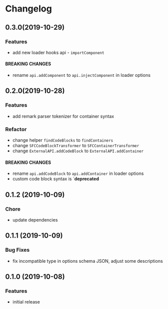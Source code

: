 # Changelog

<a name="0.3.0"></a>
## 0.3.0(2019-10-29)

### Features

* add new loader hooks api - `importComponent`

#### BREAKING CHANGES

* rename `api.addComponent` to  `api.injectComponent` in loader options

<a name="0.2.0"></a>
## 0.2.0(2019-10-28)

### Features

* add remark parser tokenizer for container syntax

### Refactor

* change helper `findCodeBlocks` to `findContainers`
* change `SFCCodeBlockTransformer` to `SFCContainerTransformer`
* change `ExternalAPI.addCodeBlock` to `ExternalAPI.addContainer` 

#### BREAKING CHANGES

* rename `api.addCodeBlock` to  `api.addContainer` in loader options
* custom code block syntax is `**deprecated**

<a name="0.1.2"></a>
## 0.1.2 (2019-10-09)

### Chore

* update dependencies

<a name="0.1.1"></a>
## 0.1.1 (2019-10-09)

### Bug Fixes

* fix incompatible type in options schema JSON, adjust some descriptions

<a name="0.1.0"></a>
## 0.1.0 (2019-10-08)

### Features

* initial release
